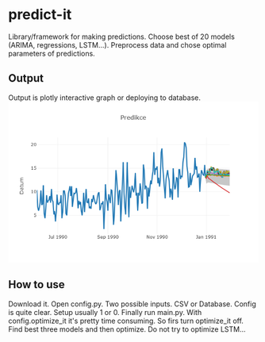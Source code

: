 # predict-it
Library/framework for making predictions. Choose best of 20 models (ARIMA, regressions, LSTM...). Preprocess data and chose optimal parameters of predictions.

## Output
Output is plotly interactive graph or deploying to database.
![Printscreen of output HTML graph](/output_example.png)

## How to use
Download it. Open config.py. Two possible inputs. CSV or Database. Config is quite clear. Setup usually 1 or 0. Finally run main.py. With config.optimize_it it's pretty time consuming. So firs turn optimize_it off. Find best three models and then optimize. Do not try to optimize LSTM...

